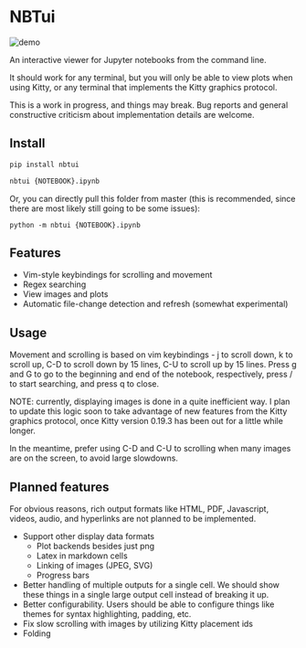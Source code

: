 # NBTui

![demo](../assets/demo.gif?raw=true)

An interactive viewer for Jupyter notebooks from the command line.

It should work for any terminal, but you will only be able to view
plots when using Kitty, or any terminal that implements the Kitty
graphics protocol.

This is a work in progress, and things may break. Bug reports and general
constructive criticism about implementation details are welcome.

## Install

```python
pip install nbtui

nbtui {NOTEBOOK}.ipynb
```

Or, you can directly pull this folder from master (this is recommended, since there are most likely still going to be some issues):

```
python -m nbtui {NOTEBOOK}.ipynb
```

## Features

- Vim-style keybindings for scrolling and movement
- Regex searching
- View images and plots
- Automatic file-change detection and refresh (somewhat experimental)

## Usage

Movement and scrolling is based on vim keybindings - j to scroll down,
k to scroll up, C-D to scroll down by 15 lines, C-U to scroll up
by 15 lines.
Press g and G to go to the beginning and end of the notebook,
respectively, press / to start searching, and press q to close.

NOTE: currently, displaying images is done in a quite inefficient way.
I plan to update this logic soon to take advantage
of new features from the Kitty graphics protocol, once Kitty version 0.19.3
has been out for a little while longer.

In the meantime, prefer using C-D and C-U to scrolling when many images
are on the screen, to avoid large slowdowns.

## Planned features

For obvious reasons, rich output formats like HTML, PDF, Javascript, videos,
audio, and hyperlinks are not planned to be implemented.

- Support other display data formats
    - Plot backends besides just png
    - Latex in markdown cells
    - Linking of images (JPEG, SVG)
    - Progress bars
- Better handling of multiple outputs for a single cell. We should show
these things in a single large output cell instead of breaking it up.
- Better configurability. Users should be able to configure things like themes
for syntax highlighting, padding, etc.
- Fix slow scrolling with images by utilizing Kitty placement ids
- Folding
